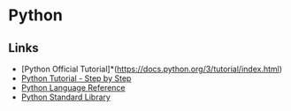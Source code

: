 # Python

## Links

* [Python Official Tutorial]*(https://docs.python.org/3/tutorial/index.html)
* [Python Tutorial - Step by Step](https://www.techbeamers.com/python-tutorial-step-by-step/#tutorial-list)
* [Python Language Reference](https://docs.python.org/3/reference/index.html#reference-index)
* [Python Standard Library](https://docs.python.org/3/library/index.html#library-index)
